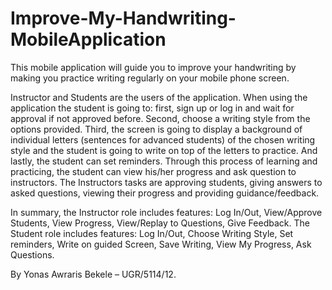 # Improve-My-Handwriting-MobileApplication
  This mobile application will guide you to improve your handwriting by making you practice writing regularly on your mobile phone screen.
  
  Instructor and Students are the users of the application. When using the application the student is going to: first, sign up or log in and wait for approval if not approved before. Second, choose a writing style from the options provided. Third, the screen is going to display a background of individual letters (sentences for advanced students) of the chosen writing style and the student is going to write on top of the letters to practice. And lastly, the student can set reminders. Through this process of learning and practicing, the student can view his/her progress and ask question to instructors. The Instructors tasks are approving students, giving answers to asked questions, viewing their progress and providing guidance/feedback. 
  
  In summary, the Instructor role includes features: Log In/Out, View/Approve Students, View Progress, View/Replay to Questions, Give Feedback. The Student role includes features: Log In/Out, Choose Writing Style, Set reminders, Write on guided Screen, Save Writing, View My Progress, Ask Questions.



By Yonas Awraris Bekele – UGR/5114/12.

